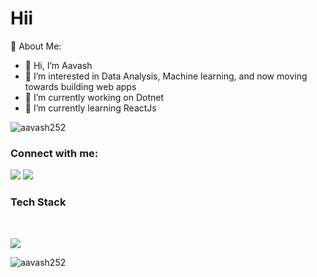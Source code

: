 <h1>Hii</h1>
💫 About Me:


 - 👋 Hi, I’m Aavash
 - 👀 I’m interested in Data Analysis, Machine learning, and now moving towards building web apps  
 - 🌱 I’m currently working on Dotnet  
 - 🌱 I’m currently learning ReactJs  


<p align="left"> <img src="https://komarev.com/ghpvc/?username=aavash252&label=Profile%20views&color=0e75b6&style=flat" alt="aavash252" /> </p>

<h3 align="left">Connect with me:</h3>
<p align="left">
<a href="https://linkedin.com/in/aavash" target="blank">   <img src="https://skillicons.dev/icons?i=linkedin" /></a>
<a href="https://instagram.com/aavash2520" target="blank"><img src="https://skillicons.dev/icons?i=instagram" /></a>
</p>

<h3 align="left">Tech Stack</h3>
<br>
<p align="">
  <a href="#">
    <img src="https://skillicons.dev/icons?i=dotnet,mysql,html,js,react,python,jquery,git" />
   
</a>
</p>
<p><img align="center" src="https://github-readme-streak-stats.herokuapp.com/?user=aavash252&" alt="aavash252" /></p>

